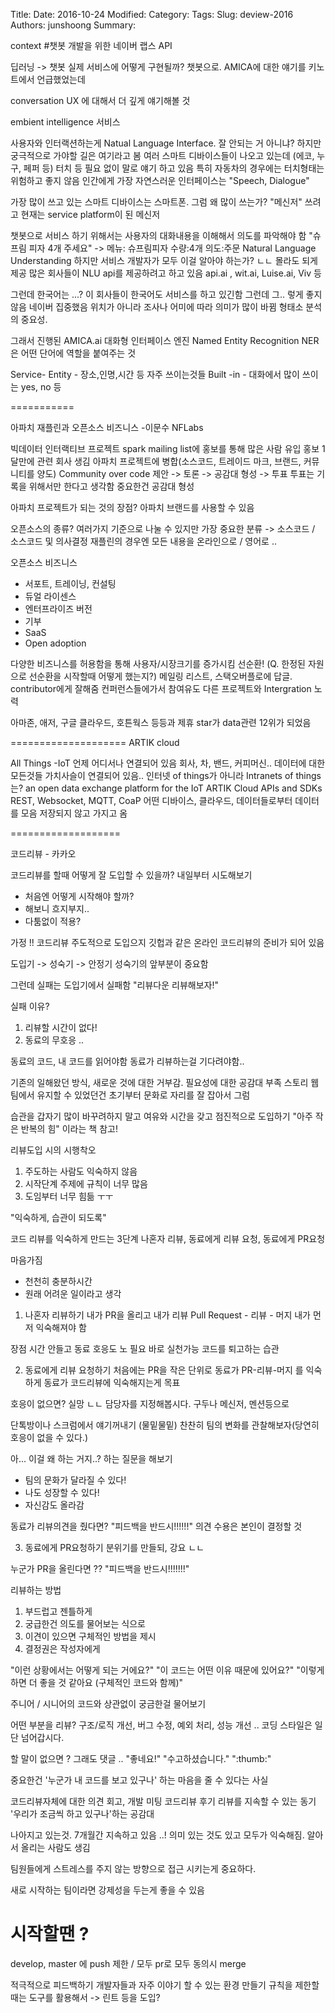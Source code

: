 Title: 
Date: 2016-10-24
Modified:
Category:
Tags:
Slug: deview-2016
Authors: junshoong
Summary:


context
#챗봇 개발을 위한 네이버 랩스 API

딥러닝 -> 챗봇
실제 서비스에 어떻게 구현될까? 챗봇으로.
AMICA에 대한 얘기를 키노트에서 언급했었는데

conversation UX 에 대해서 더 깊게 얘기해볼 것

embient intelligence 서비스

사용자와 인터랙션하는게 Natual Language Interface.
잘 안되는 거 아니냐?
하지만 궁극적으로 가야할 길은 여기라고 봄
여러 스마트 디바이스들이 나오고 있는데 (에코, 누구, 페퍼 등)
터치 등 필요 없이 말로 얘기 하고 있음
특히 자동차의 경우에는 터치형태는 위험하고 좋지 않음
인간에게 가장 자연스러운 인터페이스는 "Speech, Dialogue"

가장 많이 쓰고 있는 스마트 디바이스는 스마트폰.
그럼 왜 많이 쓰는가? "메신저" 쓰려고
현재는 service platform이 된 메신저

챗봇으로 서비스 하기 위해서는
사용자의 대화내용을 이해해서 의도를 파악해야 함
"슈프림 피자 4개 주세요" -> 메뉴: 슈프림피자 수량:4개 의도:주문
Natural Language Understanding
하지만 서비스 개발자가 모두 이걸 알아야 하는가? ㄴㄴ 몰라도 되게 제공
많은 회사들이 NLU api를 제공하려고 하고 있음
api.ai , wit.ai, Luise.ai, Viv 등

그런데 한국어는 ...?
이 회사들이 한국어도 서비스를 하고 있긴함
그런데 그.. 렇게 좋지 않음 네이버 집중했음
위치가 아니라 조사나 어미에 따라 의미가 많이 바뀜 형태소 분석의 중요성.

그래서 진행된 AMICA.ai
대화형 인터페이스 엔진
Named Entity Recognition NER은 어떤 단어에 역할을 붙여주는 것

Service- Entity - 장소,인명,시간 등 자주 쓰이는것들
Built -in -  대화에서 많이 쓰이는 yes, no 등

===========

아파치 재플린과 오픈소스 비즈니스
-이문수 NFLabs

빅데이터 인터랙티브 프로젝트
spark mailing list에 홍보를 통해 많은 사람 유입
홍보 1달만에 관련 회사 생김
아파치 프로젝트에 병합(소스코드, 트레이드 마크, 브랜드, 커뮤니티를 양도)
Community over code
제안 -> 토론 -> 공감대 형성 -> 투표
투표는 기록을 위해서만 한다고 생각함
중요한건 공감대 형성

아파치 프로젝트가 되는 것의 장점?
아파치 브랜드를 사용할 수 있음

오픈소스의 종류?
여러가지 기준으로 나눌 수 있지만 가장 중요한 분류 -> 소스코드 / 소스코드 및 의사결정
재플린의 경우엔 모든 내용을 온라인으로 / 영어로 ..

오픈소스 비즈니스
- 서포트, 트레이닝, 컨설팅
- 듀얼 라이센스
- 엔터프라이즈 버전
- 기부
- SaaS
- Open adoption

다양한 비즈니스를 허용함을 통해 사용자/시장크기를 증가시킴
선순환!
(Q. 한정된 자원으로 선순환을 시작할때 어떻게 했는지?)
메일링 리스트, 스택오버플로에 답글. contributor에게 잘해줌
컨퍼런스들에가서 참여유도 다른 프로젝트와 Intergration 노력


아마존, 애저, 구글 클라우드, 호튼웍스 등등과 제휴
star가 data관련 12위가 되었음


====================
ARTIK cloud

All Things -IoT
언제 어디서나 연결되어 있음
회사, 차, 밴드, 커피머신..
데이터에 대한 모든것들
가치사슬이 연결되어 있음..
인터넷 of things가 아니라 Intranets of things 는?
an open data exchange platform for the IoT
ARTIK Cloud
APIs and SDKs
REST, Websocket, MQTT, CoaP
어떤 디바이스, 클라우드, 데이터들로부터 데이터를 모음
저장되지 않고 가지고 옴

===================

코드리뷰 - 카카오

코드리뷰를 할때 어떻게 잘 도입할 수 있을까?
내일부터 시도해보기

- 처음엔 어떻게 시작해야 할까?
- 해보니 흐지부지..
- 다툼없이 적용?

가정 !!
코드리뷰 주도적으로 도입으지
깃헙과 같은 온라인 코드리뷰의 준비가 되어 있음

도입기 -> 성숙기 -> 안정기
성숙기의 앞부분이 중요함

그런데 실패는 도입기에서 실패함
"리뷰다운 리뷰해보자!"

실패 이유?
1. 리뷰할 시간이 없다!
2. 동료의 무호응
..

동료의 코드, 내 코드를 읽어야함 동료가 리뷰하는걸 기다려야함..


기존의 일해왔던 방식, 새로운 것에 대한 거부감. 필요성에 대한 공감대 부족
스토리 웹팀에서 유지할 수 있었던건 초기부터 문화로 자리를 잘 잡아서 그럼

습관을 갑자기 많이 바꾸려하지 말고 여유와 시간을 갖고 점진적으로 도입하기
"아주 작은 반복의 힘" 이라는 책 참고!

리뷰도입 시의 시행착오
1. 주도하는 사람도 익숙하지 않음
2. 시작단계 주제에 규칙이 너무 많음
3. 도임부터 너무 힘듦 ㅜㅜ

"익숙하게, 습관이 되도록"

코드 리뷰를 익숙하게 만드는 3단계
나혼자 리뷰, 동료에게 리뷰 요청, 동료에게 PR요청

마음가짐
- 천천히 충분하시간
- 원래 어려운 일이라고 생각

1. 나혼자 리뷰하기
내가 PR을 올리고 내가 리뷰
Pull Request - 리뷰 - 머지
내가 먼저 익숙해져야 함

장점
시간 안들고 동료 호응도 노 필요 바로 실천가능 코드를 퇴고하는 습관

2. 동료에게 리뷰 요청하기
처음에는 PR을 작은 단위로
동료가 PR-리뷰-머지 를 익숙하게
동료가 코드리뷰에 익숙해지는게 목표

호응이 없으면? 실망 ㄴㄴ 담당자를 지정해봅시다. 구두나 메신저, 멘션등으로

단톡방이나 스크럼에서 얘기꺼내기 (물밑물밑)
찬찬히 팀의 변화를 관찰해보자(당연히 호응이 없을 수 있다.)

아... 이걸 왜 하는 거지..? 하는 질문을 해보기
- 팀의 문화가 달라질 수 있다!
- 나도 성장할 수 있다!
- 자신감도 올라감

동료가 리뷰의견을 줬다면?
"피드백을 반드시!!!!!!"
의견 수용은 본인이 결정할 것

3. 동료에게 PR요청하기
분위기를 만들되, 강요 ㄴㄴ

누군가 PR을 올린다면 ??
"피드백을 반드시!!!!!!!"

리뷰하는 방법
1. 부드럽고 젠틀하게
2. 궁급한건 의도를 물어보는 식으로
3. 이견이 있으면 구체적인 방법을 제시
4. 결정권은 작성자에게

"이런 상황에서는 어떻게 되는 거에요?"
"이 코드는 어떤 이유 때문에 있어요?"
"이렇게 하면 더 좋을 것 같아요 (구체적인 코드와 함께)"

주니어 / 시니어의 코드와 상관없이 궁금한걸 물어보기

어떤 부분을 리뷰?
구조/로직 개선, 버그 수정, 예외 처리, 성능 개선 ..
코딩 스타일은 일단 넘어갑시다.

할 말이 없으면 ?
그래도 댓글 .. "좋네요!" "수고하셨습니다." ":thumb:"

중요한건 '누군가 내 코드를 보고 있구나' 하는 마음을 줄 수 있다는 사실

코드리뷰자체에 대한 의견
회고, 개발 미팅
코드리뷰 후기
리뷰를 지속할 수 있는 동기
'우리가 조금씩 하고 있구나'하는 공감대

나아지고 있는것.
7개월간 지속하고 있음 ..!
의미 있는 것도 있고 모두가 익숙해짐. 알아서 올리는 사람도 생김


팀원들에게 스트레스를 주지 않는 방향으로 접근 시키는게 중요하다.

새로 시작하는 팀이라면
강제성을 두는게 좋을 수 있음

# 시작할땐 ?
develop, master 에 push 제한 / 모두 pr로
모두 동의시 merge

적극적으로 피드백하기
개발자들과 자주 이야기 할 수 있는 환경 만들기
규칙을 제한할때는 도구를 활용해서
  -> 린트 등을 도입?
